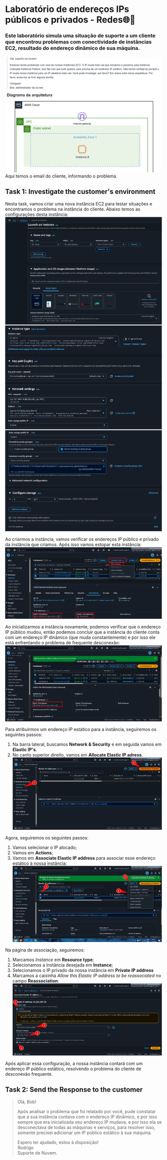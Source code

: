 # Laboratório de endereços IPs públicos e privados -  Redes🌐📡

<h3>Este laboratório simula uma situação de suporte a um cliente que encontrou problemas com conectividade de instâncias EC2, resultado do endereço dinâmico de sua máquina.</h3>

![](images/2025-10-01-21-08-28.png) <br>
Aqui temos o email do cliente, informando o problema.

## Task 1: Investigate the customer's environment
Nesta task, vamos criar uma nova instância EC2 para testar situações e encontramos o problema na instância do cliente. Abaixo temos as configurações desta instância: <br>
![](images/2025-10-01-21-23-17.png)
![](images/2025-10-01-21-23-35.png)
![](images/2025-10-01-21-24-10.png)

Ao criarmos a instância, vamos verificar os endereços IP público e privado da instância que criamos. Após isso vamos estopar esta instância: <br>
![](images/2025-10-01-21-29-50.png) <br>

Ao inicializarmos a instância novamente, podemos verificar que o endereço IP público mudou, então podemos concluir que a instância do cliente conta com um endereço IP dinâmico (que muda constantemente) e por isso ele está enfrentando o problema de frequente desconexão: <br>
![](images/2025-10-01-21-33-22.png)

Para atribuirmos um endereço IP estático para a instância, seguiremos os seguintes passos:

1. Na barra lateral, buscamos **Network & Security** e em seguida vamos em **Elastic IP's**. <br>
2. No canto superior direito, vamos em **Allocate Elastic IP adress**. <br>
![](images/2025-10-01-21-34-03.png)

Agora, seguiremos os seguintes passos:

1. Vamos selecionar o IP alocado;
2. Vamos em **Actions**;
3. Vamos em **Associate Elastic IP address** para associar esse endereço estático à nossa instância: <br>
![](images/2025-10-01-21-35-47.png)

Na página de associação, seguiremos:

1. Marcamos *Instance* em **Resource type**;
2. Selecionamos a instância desejada em **Instance**;
3. Selecionamos o IP privado da nossa instância em **Private IP address**
4. Marcamos a caixinha *Allow this Elastic IP address to be reassociated* no campo **Reassociation**: <br>
![](images/2025-10-01-21-36-28.png)

Após aplicar essa configuração, a nossa instância contará com um endereço IP público estático, resolvendo o problema do cliente de desconexão frequente.

## Task 2: Send the Response to the customer

<blockquote>
Olá, Bob! <br>

Após analisar o problema que foi relatado por você, pude constatar que a sua instância contava com o endereço IP dinâmico, e por isso sempre que era inicializada seu endereço IP mudava, e por isso ela se desconectava de todas as máquinas e serviços, para resolver isso, somente precisei adicionar um IP público estático à sua máquina. <br>

Espero ter ajudado, estou à disposição! <br>
Rodrigo <br>
Suporte de Nuvem.
</blockquote>
